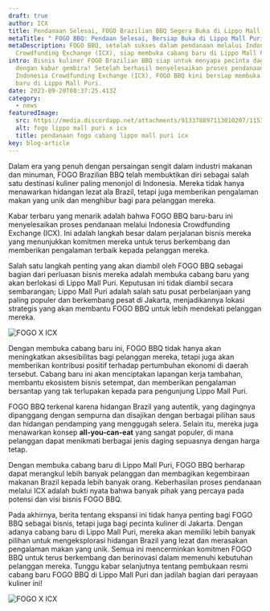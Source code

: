 ```yaml
---
draft: true
author: ICX
title: Pendanaan Selesai, FOGO Brazilian BBQ Segera Buka di Lippo Mall Puri
metaTitle: " FOGO BBQ: Pendaan Selesai, Bersiap Buka di Lippo Mall Puri"
metaDescription: FOGO BBQ, setelah sukses dalam pendanaan melalui Indonesia
  Crowdfunding Exchange (ICX), siap membuka cabang baru di Lippo Mall Puri.
intro: Bisnis kuliner FOGO Brazilian BBQ siap untuk menyapa pecinta daging
  dengan kabar gembira! Setelah berhasil menyelesaikan proses pendanaan melalui
  Indonesia Crowdfunding Exchange (ICX), FOGO BBQ kini bersiap membuka cabang
  baru di Lippo Mall Puri.
date: 2023-09-20T08:37:25.413Z
category:
  - news
featuredImage:
  src: https://media.discordapp.net/attachments/913378897113010207/1153969028566618164/ICX_banner-blog_5.png?width=981&height=655
  alt: fogo lippo mall puri x icx
  title: pendanaan fogo cabang lippo mall puri icx
key: blog-article
---
```

Dalam era yang penuh dengan persaingan sengit dalam industri makanan dan minuman, FOGO Brazilian BBQ telah membuktikan diri sebagai salah satu destinasi kuliner paling menonjol di Indonesia. Mereka tidak hanya menawarkan hidangan lezat ala Brazil, tetapi juga memberikan pengalaman makan yang unik dan menghibur bagi para pelanggan mereka.

Kabar terbaru yang menarik adalah bahwa FOGO BBQ baru-baru ini menyelesaikan proses pendanaan melalui Indonesia Crowdfunding Exchange (ICX). Ini adalah langkah besar dalam perjalanan bisnis mereka yang menunjukkan komitmen mereka untuk terus berkembang dan memberikan pengalaman terbaik kepada pelanggan mereka.

Salah satu langkah penting yang akan diambil oleh FOGO BBQ sebagai bagian dari perluasan bisnis mereka adalah membuka cabang baru yang akan berlokasi di Lippo Mall Puri. Keputusan ini tidak diambil secara sembarangan; Lippo Mall Puri adalah salah satu pusat perbelanjaan yang paling populer dan berkembang pesat di Jakarta, menjadikannya lokasi strategis yang akan membantu FOGO BBQ untuk lebih mendekati pelanggan mereka.

![FOGO X ICX](https://media.discordapp.net/attachments/913378897113010207/1153969027916509305/ICX_banner-blog_4.png?width=981&height=655 "FOGO LIPPO MALL PURI AT ICX")

Dengan membuka cabang baru ini, FOGO BBQ tidak hanya akan meningkatkan aksesibilitas bagi pelanggan mereka, tetapi juga akan memberikan kontribusi positif terhadap pertumbuhan ekonomi di daerah tersebut. Cabang baru ini akan menciptakan lapangan kerja tambahan, membantu ekosistem bisnis setempat, dan memberikan pengalaman bersantap yang tak terlupakan kepada para pengunjung Lippo Mall Puri.

FOGO BBQ terkenal karena hidangan Brazil yang autentik, yang dagingnya dipanggang dengan sempurna dan disajikan dengan berbagai pilihan saus dan hidangan pendamping yang menggugah selera. Selain itu, mereka juga menawarkan konsep **all-you-can-eat** yang sangat populer, di mana pelanggan dapat menikmati berbagai jenis daging sepuasnya dengan harga tetap.

Dengan membuka cabang baru di Lippo Mall Puri, FOGO BBQ berharap dapat merangkul lebih banyak pelanggan dan membagikan kegembiraan makanan Brazil kepada lebih banyak orang. Keberhasilan proses pendanaan melalui ICX adalah bukti nyata bahwa banyak pihak yang percaya pada potensi dan visi bisnis FOGO BBQ.

Pada akhirnya, berita tentang ekspansi ini tidak hanya penting bagi FOGO BBQ sebagai bisnis, tetapi juga bagi pecinta kuliner di Jakarta. Dengan adanya cabang baru di Lippo Mall Puri, mereka akan memiliki lebih banyak pilihan untuk mengeksplorasi hidangan Brazil yang lezat dan merasakan pengalaman makan yang unik. Semua ini mencerminkan komitmen FOGO BBQ untuk terus berkembang dan berinovasi dalam memenuhi kebutuhan pelanggan mereka. Tunggu kabar selanjutnya tentang pembukaan resmi cabang baru FOGO BBQ di Lippo Mall Puri dan jadilah bagian dari perayaan kuliner ini!

![FOGO X ICX](https://media.discordapp.net/attachments/913378897113010207/1153901258588049469/ICX_banner-blog_1.png?width=981&height=655 "ICX FOGO")
